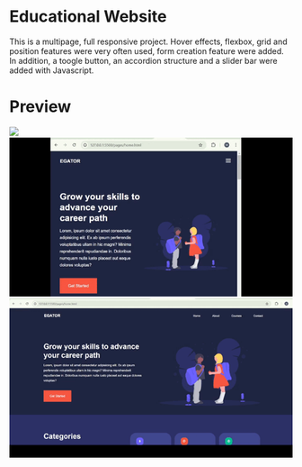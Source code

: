 # Educational Website 
This is a multipage, full responsive project. Hover effects, flexbox, grid and position features were very often used, form creation feature were added.
In addition, a toogle button, an accordion structure and a slider bar were added with Javascript. 
# Preview
![](education2.gif)
![](jsnav.gif)
![](jsall.gif)
